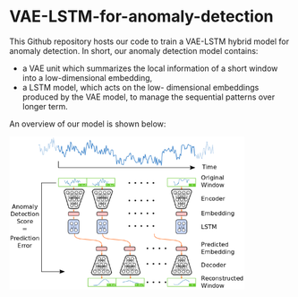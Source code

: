 # VAE-LSTM-for-anomaly-detection

This Github repository hosts our code to train a VAE-LSTM hybrid model for anomaly detection. In short, our anomaly detection model contains:
  * a VAE unit which summarizes the local information of a short window into a low-dimensional embedding,
  * a LSTM model, which acts on the low- dimensional embeddings produced by the VAE model, to manage the sequential patterns over longer term.

An overview of our model is shown below:

<img align="center" src="figures/detailed_architecture.png" alt="overview" width="420"/>

